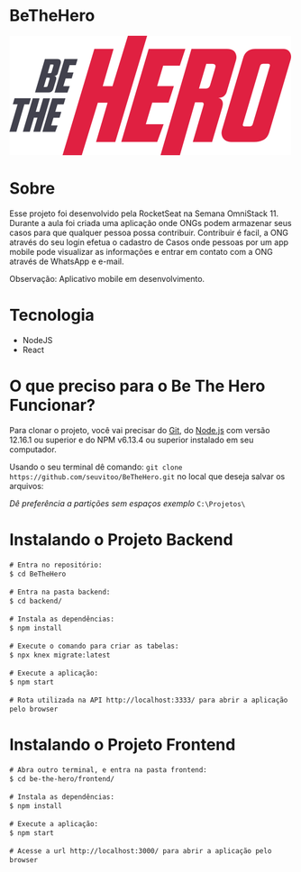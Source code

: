 # BeTheHero

<img src="/frontend/src/assets/logo.svg"> 
 
# Sobre
Esse projeto foi desenvolvido pela RocketSeat na Semana OmniStack 11. Durante a aula foi criada uma aplicação onde ONGs podem armazenar seus casos para que qualquer pessoa possa contribuir. 
Contribuir é facil, a ONG através do seu login efetua o cadastro de Casos onde pessoas por um app mobile pode visualizar as informações e entrar em contato com a ONG através de WhatsApp e e-mail.

Observação: Aplicativo mobile em desenvolvimento.

# Tecnologia
- NodeJS
- React

# O que preciso para o Be The Hero Funcionar?

Para clonar o projeto, você vai precisar do [Git](https://git-scm.com/), do [Node.js](https://nodejs.org/en/) com versão 12.16.1 ou superior e do NPM v6.13.4 ou superior instalado em seu computador.

Usando o seu terminal dê comando:
```git clone https://github.com/seuvitoo/BeTheHero.git``` no local que deseja salvar os arquivos:
																			
*Dê preferência a partições sem espaços exemplo* ```C:\Projetos\```

# Instalando o Projeto Backend
```
# Entra no repositório:
$ cd BeTheHero

# Entra na pasta backend:
$ cd backend/

# Instala as dependências:
$ npm install

# Execute o comando para criar as tabelas:
$ npx knex migrate:latest

# Execute a aplicação:
$ npm start

# Rota utilizada na API http://localhost:3333/ para abrir a aplicação pelo browser
```
# Instalando o Projeto Frontend
```
# Abra outro terminal, e entra na pasta frontend:
$ cd be-the-hero/frontend/

# Instala as dependências:
$ npm install

# Execute a aplicação:
$ npm start

# Acesse a url http://localhost:3000/ para abrir a aplicação pelo browser
```


